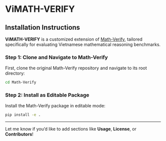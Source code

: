 # ViMATH-VERIFY

## Installation Instructions

**ViMATH-VERIFY** is a customized extension of [Math-Verify](https://github.com/huggingface/Math-Verify), tailored specifically for evaluating Vietnamese mathematical reasoning benchmarks.

### Step 1: Clone and Navigate to Math-Verify

First, clone the original Math-Verify repository and navigate to its root directory:

```bash
cd Math-Verify
```

### Step 2: Install as Editable Package

Install the Math-Verify package in editable mode:

```bash
pip install -e .
```

---

Let me know if you’d like to add sections like **Usage**, **License**, or **Contributors**!